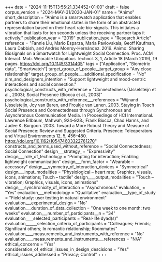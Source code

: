 +++
date = "2024-11-15T13:55:21.334452+01:00"
draft = false
corpus_version = "2024-MAY-31/2020-JAN-01"
name = "Animo"
short_description = "Animo is a smartwatch application that enables partners to share their emotional states in the form of an abstracted representation based on their heart rate bio-signals. This initiates a vibration that lasts for ten seconds unless the receiving partner taps it actively."
publication_year = "2019"
publication_type = "Research Article"
reference = "Fannie Liu, Mario Esparza, Maria Pavlovskaia, Geoff Kaufman, Laura Dabbish, and Andrés Monroy-Hernández. 2019. Animo: Sharing Biosignals on a Smartwatch for Lightweight Social Connection. Proc. ACM Interact. Mob. Wearable Ubiquitous Technol. 3, 1, Article 18 (March 2019), 19 pages. https://doi.org/10.1145/3314405"
tags = ["Application", "Biometric data", "Smartwatch"]
target_group_of_people__target_group = "Any close relationship"
target_group_of_people___additional_specification = "No"
aim_and_designers_intention = "Support lightweight and mood-centric interactions and social connection."
psychological_constructs_with_reference = "Connectedness (IJsselsteijn et al., 2003); Social Presence (Biocca et al., 2003)"
psychological_constructs_with_reference___references = "Wijnand IJsselsteijn, Joy van Baren, and Froukje van Lanen. 2003. Staying in Touch Social Presence and Connectedness through Synchronous and Asynchronous Communication Media. In Proceedings of HCI International. Lawrence Erlbaum, Mahwah, 924–928.; Frank Biocca, Chad Harms, and Judee K. Burgoon. 2003. Toward a More Robust Theory and Measure of Social Presence: Review and Suggested Criteria. Presence: Teleoperators and Virtual Environments 12, 5, 456–480. https://doi.org/10.1162/105474603322761270"
constructs_and_terms_used_without_reference = "Social Connectedness; Social Connection"
design___strategy_ = "Expressivity"
design___role_of_technology = "Prompting for interaction; Enabling lightweight communication"
design___form_factor = "Wearable – accessory"
design___symmetry_of_interaction_devices = "Symmetrical"
design___input_modalities = "Physiological – heart rate; Graphics, visuals, icons, animations; Touch – tactile"
design____output_modalities = "Touch – vibration; Graphics, visuals, icons, animations"
design___synchronicity_of_interaction = "Asynchronous"
evaluation_ = "Yes"
evaluation___methodology = "Qualitative"
evaluation___type_of_study = "Field study: user testing in natural environment"
evaluation___experimental_design = "No"
evaluation___duration_of_data_collection = "One week to one month: two weeks"
evaluation___number_of_participants__n = "34"
evaluation____selected_participants = "Real-life dyad(s)"
evaluation______selection_criteria_of_participants = "Colleagues; Friends; Significant others; In romantic relationship; Roommates"
evaluation____measurements_and_instruments_with_reference = "No"
evaluation____measurements_and_instruments___references = "N/A"
ethical_concerns = "Yes"
consideration_of_ethical_issues_in_design_descisions = "Yes"
ethical_issues_addressed = "Privacy; Control"
+++
